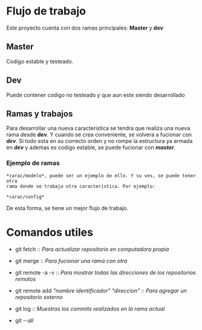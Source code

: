 # Flujo de trabajo

Este proyecto cuenta con dos ramas principales: **Master** y **dev**

## Master

Codigo estable y testeado.

## Dev

Puede contener codigo no testeado y que aun este siendo desarrollado


## Ramas y trabajos

Para desarrollar una nueva caracteristica se tendra que realiza una nueva rama 
desde **dev**. Y cuando se crea conveniente, se volvera a fucionar con ***dev***.
Si todo esta en su correcto orden y no rompe la estructura ya armada en ***dev*** 
y ademas es codigo estable, se puede fucionar con ***master***.

### Ejemplo de ramas

    *carac/modelo*, puede ser un ejemplo de ello. Y su ves, se puede tener otra
    rama donde se trabaja otra caracteristica. Por ejemplo:
    
    *carac/config*

De esta forma, se tiene un mejor flujo de trabajo.

# Comandos utiles

- git fetch :: *Para actualizar repositorio en computadora propia*

- git merge :: *Para fucionar una rama con otra*

- git remote -a -v :: *Para mostrar todas las direcciones de los repositorios remotos*

- git remote add *"nombre identificador"* *"direccion"* :: 
*Para agregar un repositorio externo*
  
- git log :: *Muestras los commits realizados en la rama actual*

- git --all 



